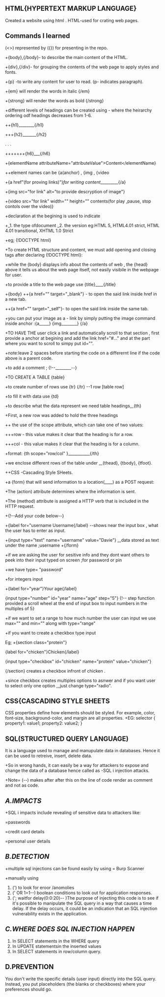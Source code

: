 **HTML{HYPERTEXT MARKUP LANGUAGE}**
--- 

Created a website using html . HTML-used for crating web pages.

**Commands I learned**
---

(<>) represented by ({}) for presenting in the repo.

+{body},{/body}- to describe the main content of the HTML.
 
+{div},{/div}- for grouping the contents of the web page to apply styles and fonts.

+{p} -to write any content for user to read. (p- indicates paragraph).

+{em} will render the words in italic {/em}

+{strong} will render the words as bold {/strong}

+different levels of headings can be created using - where the heirarchy ordering odf headings decreases from 1-6.

  ++{h1}________{/h1}
  
  +++{h2}_______{/h2}
  
  .
  .
  .
  
  +++++++{h6}___{/h6}

+{elementName attributeName="attributeValue">Content</elementName}

 ++element names can be {a(anchor) , {img , {video
 
+{a href"(for proving links)"}_for writing content__________{/a}

+{img src="for link" alt="to provide descryption of image"}

+{video src="for link" width="" height="" contents(for play ,pause, stop contols over the video)}

+declaration at the begining is used to indicate 

+_1. the type ofdocument _2. the version  eg:HTML 5, HTML4.01 strict, HTML 4.01 transitional, XHTML 1.0 Strict

+eg; {!DOCTYPE html}

+To create HTML structure and content, we must add opening and closing <html> tags after declaring {!DOCTYPE html}:

+while the {body} displays info about the contents of web , the {head} above it tells us about the web page itself, not easily visibile in the webpage for user.

+to provide a title to the web page use {title}____{/title}

+{body}
++{a href="" target="_blank"} - to open the said link inside href in a new tab.

++{a href="" target="_self"}- to open the said link inside the same tab.

+you can put your image as a - link by simply putting the image command inside anchor :{a_____} {img________} {/a}

+TO HAVE THE user click a link and automatically scroll to that section , first provide a anchor at begining and add the link href="#..." and at the part where you want to scroll to simpy put id="".

+note:leave 2 spaces before starting the code on a differernt line if the code above is a parent code.

+to add a comment ; {!--________--}

+TO CREATE A TABLE {table}

+to create number of rows use {tr} {/tr} --1 row [table row]

+to fill it with data use {td}

+to describe what the data represent we need table headings,,,{th}

+First, a new row was added to hold the three headings

++ the use of the scope attribute, which can take one of two values:

+++row - this value makes it clear that the heading is for a row.

+++col - this value makes it clear that the heading is for a column.

+format: {th scope="row/col" }___________{/th}

+we enclose different rows of the table under ,,,{thead}, {tbody}, {tfoot}.

++CSS -Cascading Style SHeets.

+a {form} that will send information to a location(____) as a POST request:

+The (action) attribute determines where the information is sent.

+The (method) attribute is assigned a HTTP verb that is included in the HTTP request.

+{!--Add your code below--}
        
+{label for="username Username{/label} --shows near the input box , what the user has to enter as input.
        
+{input type="text" name="username" value="Davie"} ,,,data stored as text under the name ;username
      +{/form}
      
+if we are asking the user for sesitive info and they dont want others to peek into their input typed on screen ;for password or pin 

+we have type= "password"

+for integers input 

+{label for="year"}Your age{/label}

{input type="number" id="year" name="age" step="5"}  {!-- step function provided a scroll wheel at the end of input box to input numbers in the multiples of 5}

+if we want to set a range to how much number the user can input we use max="" and min="" along with type="range"

+if you want to create a checkbox type input

Eg;
+{section class="protein"}
 
 {label for="chicken"}Chicken{/label}
 
 {input type="checkbox" id="chicken" name="protein" value="chicken"}
 
{/section} creates a checkbox infront of chicken .

+since checkbox creates multiples options to asnwer and if you want user to select only one option ,,,just change type="radio".

**CSS{CASCADING STYLE SHEETS**
---

CSS properties define how elements should be styled. For example, color, font-size, background-color, and margin are all properties.
+EG:
selector {
    property1: value1;
    property2: value2;
}

**SQL(STRUCTURED QUERY LANGUAGE)**
---

It is a language used to manage and manupulate data in databases. Hence it can be used to retreive, insert, delete data.

+So in wrong hands, it can easily be a way for attackers to expose and change the data of a database hence called as -SQL i injection attacks.

+Note= (--) makes after after this on the line of code render as comment and not as code.

***A.IMPACTS***
---

+SQL i impacts include revealing of sensitive data to attackers like:

 =passwords

 =credit card details

 =personal user details

***B.DETECTION***
---

+multiple sql injections can be found easily by using = Burp Scanner

+manually using

1. (') to look for eroor /anomolies
2. (' OR 1=1--) boolean conditions to look out for application responses.
3. ('; waitfor delay(0:0:20)-- )The purpose of injecting this code is to see if it's possible to manipulate the SQL query in a way that causes a time delay. If the delay occurs, it could be an indication that an SQL injection vulnerability exists in the application.

***C.WHERE DOES SQL INJECTION HAPPEN***
---

1. In SELECT statements in the WHERE query
2. In UPDATE statementsin the inserted values
3. In SELECT statements in row/column query.


**D.PREVENTION**
---

You don't write the specific details (user input) directly into the SQL query. Instead, you put placeholders (the blanks or checkboxes) where your preferences should go.



